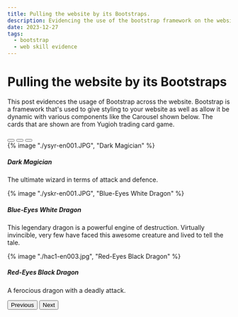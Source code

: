 ```yaml
---
title: Pulling the website by its Bootstraps.
description: Evidencing the use of the bootstrap framework on the website.
date: 2023-12-27
tags:
  - bootstrap
  - web skill evidence
---
```

<div class="container">
  <h1 class="col align-self-center">Pulling the website by its Bootstraps</h1>
  <div class="row justify-content-center">
    <p class="col-8">
    This post evidences the usage of Bootstrap across the website. Bootstrap is a framework that's used to give styling to your website as well as allow it be dynamic with various components like the Carousel shown below. The cards that are shown are from Yugioh trading card game.
    </p>
  </div>
</div>

<div id="carouselCaptions" class="carousel slide" data-bs-ride="carousel">
  <div class="carousel-indicators">
    <button type="button" data-bs-target="#carouselCaptions" data-bs-slide-to="0" class="active" aria-current="true" aria-label="Slide 1"></button>
    <button type="button" data-bs-target="#carouselCaptions" data-bs-slide-to="1" aria-label="Slide 2"></button>
    <button type="button" data-bs-target="#carouselCaptions" data-bs-slide-to="2" aria-label="Slide 3"></button>
  </div>
  <div class="carousel-inner">
    <div class="carousel-item active">
      {% image "./ysyr-en001.JPG", "Dark Magician" %}
      <div class="carousel-caption d-none d-md-block">
        <h5>Dark Magician</h5>
        <p>The ultimate wizard in terms of attack and defence.</p>
      </div>
    </div>
    <div class="carousel-item">
      {% image "./yskr-en001.JPG", "Blue-Eyes White Dragon" %}
      <div class="carousel-caption d-none d-md-block">
        <h5>Blue-Eyes White Dragon</h5>
        <p>This legendary dragon is a powerful engine of destruction. Virtually invincible, very few have faced this awesome creature and lived to tell the tale.</p>
      </div>
    </div>
    <div class="carousel-item">
      {% image "./hac1-en003.jpg", "Red-Eyes Black Dragon" %}
      <div class="carousel-caption d-none d-md-block">
        <h5>Red-Eyes Black Dragon</h5>
        <p>A ferocious dragon with a deadly attack.</p>
      </div>
    </div>
  </div>
  <button class="carousel-control-prev" type="button" data-bs-target="#carouselCaptions" data-bs-slide="prev">
    <span class="carousel-control-prev-icon" aria-hidden="true"></span>
    <span class="visually-hidden">Previous</span>
  </button>
  <button class="carousel-control-next" type="button" data-bs-target="#carouselCaptions" data-bs-slide="next">
    <span class="carousel-control-next-icon" aria-hidden="true"></span>
    <span class="visually-hidden">Next</span>
  </button>
</div>



